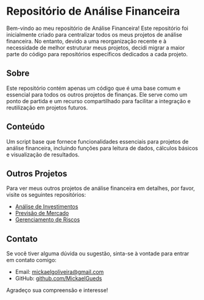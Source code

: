 # Repositório de Análise Financeira

Bem-vindo ao meu repositório de Análise Financeira! Este repositório foi inicialmente criado para centralizar todos os meus projetos de análise financeira. No entanto, devido a uma reorganização recente e à necessidade de melhor estruturar meus projetos, decidi migrar a maior parte do código para repositórios específicos dedicados a cada projeto.

## Sobre

Este repositório contém apenas um código que é uma base comum e essencial para todos os outros projetos de finanças. Ele serve como um ponto de partida e um recurso compartilhado para facilitar a integração e reutilização em projetos futuros.

## Conteúdo

Um script base que fornece funcionalidades essenciais para projetos de análise financeira, incluindo funções para leitura de dados, cálculos básicos e visualização de resultados.

## Outros Projetos

Para ver meus outros projetos de análise financeira em detalhes, por favor, visite os seguintes repositórios:

- [Análise de Investimentos](https://github.com/SeuUsuario/analise-de-investimentos)
- [Previsão de Mercado](https://github.com/SeuUsuario/previsao-de-mercado)
- [Gerenciamento de Riscos](https://github.com/SeuUsuario/gerenciamento-de-riscos)

## Contato

Se você tiver alguma dúvida ou sugestão, sinta-se à vontade para entrar em contato comigo:

- Email: [mickaelgoliveira@gmail.com](mailto:mickaelgoliveira@gmail.com)
- GitHub: [github.com/MickaelGueds](https://github.com/MickaelGueds)

Agradeço sua compreensão e interesse!

